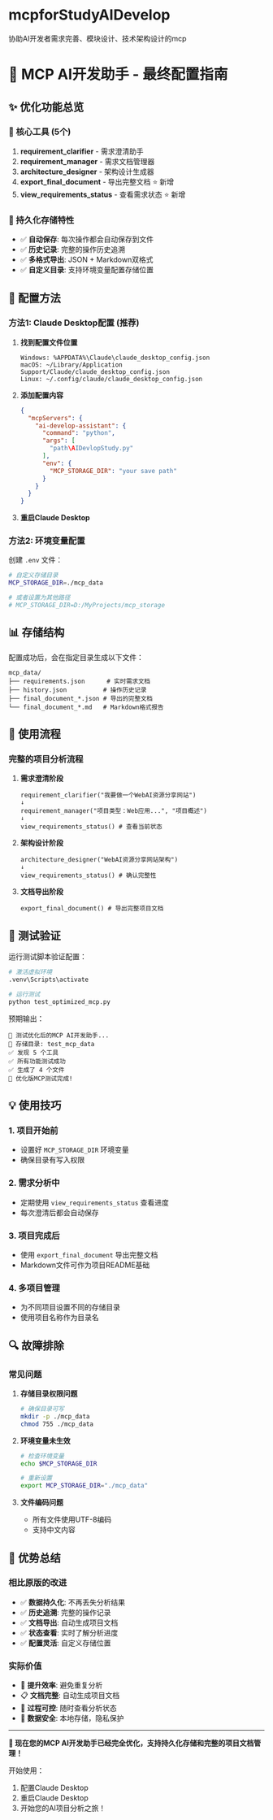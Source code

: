 # mcpforStudyAIDevelop
协助AI开发者需求完善、模块设计、技术架构设计的mcp
# 🚀 MCP AI开发助手 - 最终配置指南

## ✨ 优化功能总览

### 🔧 核心工具 (5个)
1. **requirement_clarifier** - 需求澄清助手
2. **requirement_manager** - 需求文档管理器
3. **architecture_designer** - 架构设计生成器
4. **export_final_document** - 导出完整文档 ⭐ 新增
5. **view_requirements_status** - 查看需求状态 ⭐ 新增

### 💾 持久化存储特性
- ✅ **自动保存**: 每次操作都会自动保存到文件
- ✅ **历史记录**: 完整的操作历史追溯
- ✅ **多格式导出**: JSON + Markdown双格式
- ✅ **自定义目录**: 支持环境变量配置存储位置

## 📁 配置方法

### 方法1: Claude Desktop配置 (推荐)

1. **找到配置文件位置**
   ```
   Windows: %APPDATA%\Claude\claude_desktop_config.json
   macOS: ~/Library/Application Support/Claude/claude_desktop_config.json
   Linux: ~/.config/claude/claude_desktop_config.json
   ```

2. **添加配置内容**
   ```json
   {
     "mcpServers": {
       "ai-develop-assistant": {
         "command": "python",
         "args": [
           "path\AIDevlopStudy.py"
         ],
         "env": {
           "MCP_STORAGE_DIR": "your save path"
         }
       }
     }
   }
   ```

3. **重启Claude Desktop**

### 方法2: 环境变量配置

创建 `.env` 文件：
```bash
# 自定义存储目录
MCP_STORAGE_DIR=./mcp_data

# 或者设置为其他路径
# MCP_STORAGE_DIR=D:/MyProjects/mcp_storage
```

## 📊 存储结构

配置成功后，会在指定目录生成以下文件：

```
mcp_data/
├── requirements.json      # 实时需求文档
├── history.json          # 操作历史记录
├── final_document_*.json # 导出的完整文档
└── final_document_*.md   # Markdown格式报告
```

## 🎯 使用流程

### 完整的项目分析流程

1. **需求澄清阶段**
   ```
   requirement_clarifier("我要做一个WebAI资源分享网站")
   ↓
   requirement_manager("项目类型：Web应用...", "项目概述")
   ↓
   view_requirements_status() # 查看当前状态
   ```

2. **架构设计阶段**
   ```
   architecture_designer("WebAI资源分享网站架构")
   ↓
   view_requirements_status() # 确认完整性
   ```

3. **文档导出阶段**
   ```
   export_final_document() # 导出完整项目文档
   ```

## 🧪 测试验证

运行测试脚本验证配置：
```bash
# 激活虚拟环境
.venv\Scripts\activate

# 运行测试
python test_optimized_mcp.py
```

预期输出：
```
🧪 测试优化后的MCP AI开发助手...
📁 存储目录: test_mcp_data
✅ 发现 5 个工具
✅ 所有功能测试成功
✅ 生成了 4 个文件
🎉 优化版MCP测试完成!
```

## 💡 使用技巧

### 1. 项目开始前
- 设置好 `MCP_STORAGE_DIR` 环境变量
- 确保目录有写入权限

### 2. 需求分析中
- 定期使用 `view_requirements_status` 查看进度
- 每次澄清后都会自动保存

### 3. 项目完成后
- 使用 `export_final_document` 导出完整文档
- Markdown文件可作为项目README基础

### 4. 多项目管理
- 为不同项目设置不同的存储目录
- 使用项目名称作为目录名

## 🔍 故障排除

### 常见问题

1. **存储目录权限问题**
   ```bash
   # 确保目录可写
   mkdir -p ./mcp_data
   chmod 755 ./mcp_data
   ```

2. **环境变量未生效**
   ```bash
   # 检查环境变量
   echo $MCP_STORAGE_DIR
   
   # 重新设置
   export MCP_STORAGE_DIR="./mcp_data"
   ```

3. **文件编码问题**
   - 所有文件使用UTF-8编码
   - 支持中文内容

## 🎉 优势总结

### 相比原版的改进
- ✅ **数据持久化**: 不再丢失分析结果
- ✅ **历史追溯**: 完整的操作记录
- ✅ **文档导出**: 自动生成项目文档
- ✅ **状态查看**: 实时了解分析进度
- ✅ **配置灵活**: 自定义存储位置

### 实际价值
- 🚀 **提升效率**: 避免重复分析
- 📋 **文档完整**: 自动生成项目文档
- 🔄 **过程可控**: 随时查看分析状态
- 💾 **数据安全**: 本地存储，隐私保护

---

**🎯 现在您的MCP AI开发助手已经完全优化，支持持久化存储和完整的项目文档管理！**

开始使用：
1. 配置Claude Desktop
2. 重启Claude Desktop  
3. 开始您的AI项目分析之旅！

